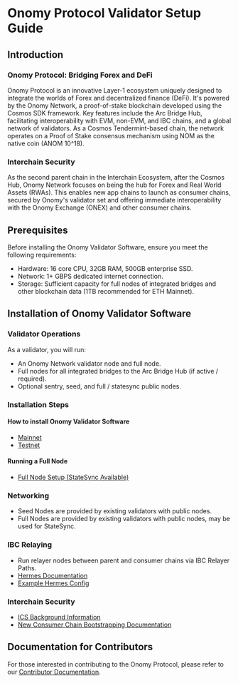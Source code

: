 
# Onomy Protocol Validator Setup Guide

## Introduction

### Onomy Protocol: Bridging Forex and DeFi

Onomy Protocol is an innovative Layer-1 ecosystem uniquely designed to integrate the worlds of Forex and decentralized finance (DeFi). It's powered by the Onomy Network, a proof-of-stake blockchain developed using the Cosmos SDK framework. Key features include the Arc Bridge Hub, facilitating interoperability with EVM, non-EVM, and IBC chains, and a global network of validators. As a Cosmos Tendermint-based chain, the network operates on a Proof of Stake consensus mechanism using NOM as the native coin (ANOM 10^18).

### Interchain Security

As the second parent chain in the Interchain Ecosystem, after the Cosmos Hub, Onomy Network focuses on being the hub for Forex and Real World Assets (RWAs). This enables new app chains to launch as consumer chains, secured by Onomy's validator set and offering immediate interoperability with the Onomy Exchange (ONEX) and other consumer chains.

## Prerequisites

Before installing the Onomy Validator Software, ensure you meet the following requirements:

- Hardware: 16 core CPU, 32GB RAM, 500GB enterprise SSD.
- Network: 1+ GBPS dedicated internet connection.
- Storage: Sufficient capacity for full nodes of integrated bridges and other blockchain data (1TB recommended for ETH Mainnet).

## Installation of Onomy Validator Software

### Validator Operations

As a validator, you will run:

- An Onomy Network validator node and full node.
- Full nodes for all integrated bridges to the Arc Bridge Hub (if active / required).
- Optional sentry, seed, and full / statesync public nodes.

### Installation Steps

#### How to install Onomy Validator Software

- [Mainnet](https://github.com/onomyprotocol/validator/tree/main/mainnet)
- [Testnet](https://github.com/onomyprotocol/validator/tree/main/testnet)

#### Running a Full Node

- [Full Node Setup (StateSync Available)](https://github.com/onomyprotocol/validator/blob/main/mainnet/docs/full.md)

### Networking

- Seed Nodes are provided by existing validators with public nodes.
- Full Nodes are provided by existing validators with public nodes, may be used for StateSync.

### IBC Relaying

- Run relayer nodes between parent and consumer chains via IBC Relayer Paths.
- [Hermes Documentation](https://hermes.informal.systems/)
- [Example Hermes Config](https://github.com/onomyprotocol/validator/ibc-relayers/example_hermes_config.toml)


### Interchain Security

- [ICS Background Information](https://github.com/onomyprotocol/validator/replicated-security/rs-overview.md)
- [New Consumer Chain Bootstrapping Documentation](https://github.com/onomyprotocol/validator/replicated-security/bootstrapping.md)


## Documentation for Contributors

For those interested in contributing to the Onomy Protocol, please refer to our [Contributor Documentation](https://github.com/onomyprotocol/validator/tree/main/contributing).
